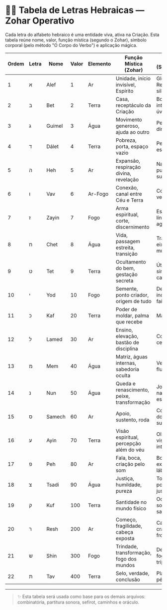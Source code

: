 # 🧙‍♂️ Tabela de Letras Hebraicas — Zohar Operativo

Cada letra do alfabeto hebraico é uma entidade viva, ativa na Criação. Esta tabela reúne nome, valor, função mística (segundo o Zohar), símbolo corporal (pelo método "O Corpo do Verbo") e aplicação mágica.

| Ordem | Letra | Nome     | Valor | Elemento | Função Mística (Zohar)                        | Corpo (Somático)             | Palavra-Chave |
|-------|-------|----------|-------|----------|------------------------------------------------|------------------------------|----------------|
| 1     | א     | Alef     | 1     | Ar       | Unidade, início invisível, Espírito            | Glote / Respiração silenciosa| Ruach          |
| 2     | ב     | Bet      | 2     | Terra    | Casa, receptáculo da Criação                   | Boca interior / úvula        | Bereshit       |
| 3     | ג     | Guímel   | 3     | Água     | Movimento generoso, ajuda ao outro             | Perna direita                 | Guemilut       |
| 4     | ד     | Dálet    | 4     | Terra    | Pobreza, porta, espaço vazio                   | Perna esquerda                | Dalut          |
| 5     | ה     | Heh      | 5     | Ar       | Expansão, respiração divina, revelação         | Narinas / pulmão superior     | Haya           |
| 6     | ו     | Vav      | 6     | Ar-Fogo  | Conexão, canal entre Céu e Terra               | Coluna vertebral              | Canal          |
| 7     | ז     | Zayin    | 7     | Fogo     | Arma espiritual, corte, discernimento          | Espada / língua aguda         | Corte          |
| 8     | ח     | Chet     | 8     | Água     | Vida, passagem estreita, transição             | Traqueia / eixo entre mundos  | Chaim          |
| 9     | ט     | Tet      | 9     | Terra    | Ocultamento do bem, gestação secreta           | Útero simbólico / cavidade    | Tov            |
| 10    | י     | Yod      | 10    | Fogo     | Semente, ponto criador, origem de tudo         | Dedo indicador / faísca       | Yesh           |
| 11    | כ     | Kaf      | 20    | Terra    | Poder de moldar, palma que recebe              | Mão direita                   | Kli            |
| 12    | ל     | Lamed    | 30    | Ar       | Ensino, elevação, bastão de disciplina         | Coluna cervical               | Limud          |
| 13    | מ     | Mem      | 40    | Água     | Matriz, águas internas, sabedoria oculta       | Ventre / fluido vital         | Mayim          |
| 14    | נ     | Nun      | 50    | Água     | Queda e renascimento, peixe, transformação      | Joelhos / nado espiritual     | Nephesh        |
| 15    | ס     | Samech   | 60    | Ar       | Apoio, sustento, roda                         | Coluna dorsal / suporte       | Samakh         |
| 16    | ע     | Ayin     | 70    | Terra    | Visão espiritual, percepção além do véu        | Olhos / visão interna         | Ein            |
| 17    | פ     | Peh      | 80    | Ar       | Fala, boca, criação pelo som                   | Boca exterior / lábios        | Peh            |
| 18    | צ     | Tsadi    | 90    | Água     | Justiça, humildade, pureza                     | Tornozelo / postura justa     | Tzedek         |
| 19    | ק     | Kuf      | 100   | Terra    | Santidade no mundo físico                      | Occipital / sombra sagrada    | Kodesh         |
| 20    | ר     | Resh     | 200   | Ar       | Começo, fragilidade, cabeça exposta            | Cabeça / crânio frontal       | Rosh           |
| 21    | ש     | Shin     | 300   | Fogo     | Trindade, transformação, fogo dos mundos       | Dentes / fogo tríplice        | Shalosh        |
| 22    | ת     | Tav      | 400   | Terra    | Selo, verdade, conclusão                       | Planta dos pés                | Tamim          |

---

> ✨ Esta tabela será usada como base para os demais arquivos: combinatória, partitura sonora, sefirot, caminhos e oráculo.
